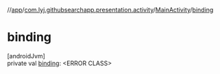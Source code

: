 //[app](../../../index.md)/[com.lyj.githubsearchapp.presentation.activity](../index.md)/[MainActivity](index.md)/[binding](binding.md)

# binding

[androidJvm]\
private val [binding](binding.md): &lt;ERROR CLASS&gt;
